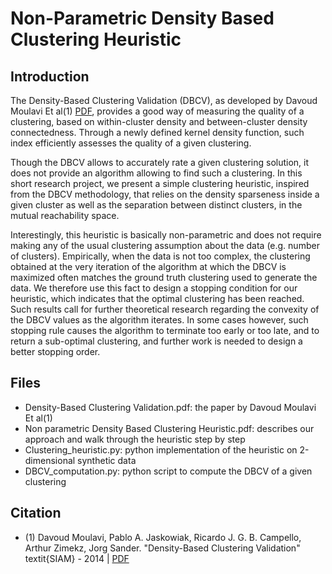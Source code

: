 # Non-Parametric Density Based Clustering Heuristic



## Introduction 

The Density-Based Clustering Validation (DBCV), as developed by Davoud Moulavi Et al(1) [PDF](http://epubs.siam.org/doi/pdf/10.1137/1.9781611973440.96), provides a good way of measuring the quality of a clustering, based on within-cluster density and between-cluster density connectedness. Through a newly defined kernel density function, such index efficiently assesses the quality of a given clustering.

Though the DBCV allows to accurately rate a given clustering solution, it does not provide an algorithm allowing to find such a clustering. In this short research project, we present a simple clustering heuristic, inspired from the DBCV methodology, that relies on the density sparseness inside a given cluster as well as the separation between distinct clusters, in the mutual reachability space.

Interestingly, this heuristic is basically non-parametric and does not require making any of the usual clustering assumption about the data (e.g. number of clusters). Empirically, when the data is not too complex, the clustering obtained at the very iteration of the algorithm at which the DBCV is maximized often matches the ground truth clustering used to generate the data.
We therefore use this fact to design a stopping condition for our heuristic, which indicates that the optimal clustering has been reached. Such results call for further theoretical research regarding the convexity of the DBCV values as the algorithm iterates. In some cases however, such stopping rule causes the algorithm to terminate too early or too late, and to return a sub-optimal clustering, and further work is needed to design a better stopping order.

## Files

* Density-Based Clustering Validation.pdf: the paper by Davoud Moulavi Et al(1)
* Non parametric Density Based Clustering Heuristic.pdf: describes our approach and walk through the heuristic step by step
* Clustering_heuristic.py: python implementation of the heuristic on 2-dimensional synthetic data
* DBCV_computation.py: python script to compute the DBCV of a given clustering


## Citation
* (1) Davoud Moulavi, Pablo A. Jaskowiak, Ricardo J. G. B. Campello, Arthur Zimekz, Jorg Sander.
"Density-Based Clustering Validation" 
textit{SIAM} - 2014 | [PDF](http://epubs.siam.org/doi/pdf/10.1137/1.9781611973440.96)
